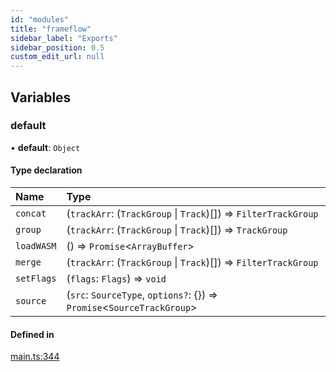 ```yaml
---
id: "modules"
title: "frameflow"
sidebar_label: "Exports"
sidebar_position: 0.5
custom_edit_url: null
---
```


## Variables

### default

• **default**: `Object`

#### Type declaration

| Name | Type |
| :------ | :------ |
| `concat` | (`trackArr`: (`TrackGroup` \| `Track`)[]) => `FilterTrackGroup` |
| `group` | (`trackArr`: (`TrackGroup` \| `Track`)[]) => `TrackGroup` |
| `loadWASM` | () => `Promise`<`ArrayBuffer`\> |
| `merge` | (`trackArr`: (`TrackGroup` \| `Track`)[]) => `FilterTrackGroup` |
| `setFlags` | (`flags`: `Flags`) => `void` |
| `source` | (`src`: `SourceType`, `options?`: {}) => `Promise`<`SourceTrackGroup`\> |

#### Defined in

[main.ts:344](https://github.com/carsonDB/frameflow/blob/15a7aba/src/ts/main.ts#L344)

